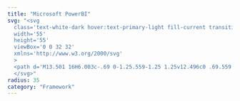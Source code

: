 ```yaml
---
title: "Microsoft PowerBI"
svg: "<svg
  class='text-white-dark hover:text-primary-light fill-current transition-[opacity_.5s,color_.5s]'
  width='55'
  height='55'
  viewBox='0 0 32 32'
  xmlns='http://www.w3.org/2000/svg'
  >
  <path d='M13.501 16H6.003c-.69 0-1.25.559-1.25 1.25v12.496c0 .69.559 1.25 1.25 1.25h8.747V17.25c0-.69-.559-1.25-1.25-1.25zm6.248-7.498h-7.498c-.69 0-1.25.559-1.25 1.25v5.623H13.5a1.876 1.876 0 0 1 1.874 1.874v13.746h5.623V9.751c0-.69-.559-1.25-1.25-1.25zm7.498-6.248v27.492c0 .69-.559 1.25-1.25 1.25h-4.374V9.752a1.876 1.876 0 0 0-1.874-1.874H17.25V2.255c0-.69.559-1.25 1.25-1.25h7.498c.69 0 1.25.559 1.25 1.25z'/>
  </svg>"
radius: 35
category: "Framework"
---
```

